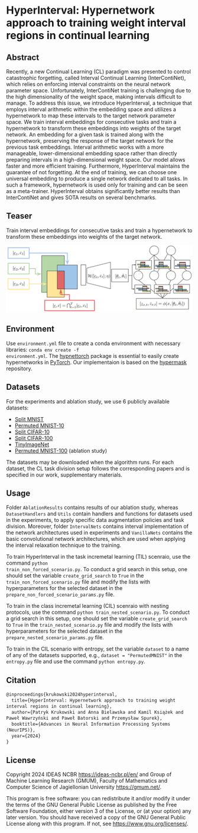 # HyperInterval: Hypernetwork approach to training weight interval regions in continual learning

## Abstract
Recently, a new Continual Learning (CL) paradigm was presented to control catastrophic forgetting, called  Interval Continual Learning (InterContiNet), which relies on enforcing interval constraints on the neural network parameter space. 
Unfortunately, InterContiNet training is challenging due to the high dimensionality of the weight space, making intervals difficult to manage. 
To address this issue, we introduce HyperInterval, a technique that employs interval arithmetic within the embedding space and utilizes a hypernetwork to map these intervals to the target network parameter space. We train interval embeddings for consecutive tasks and train a hypernetwork to transform these embeddings into weights of the target network. An embedding for a given task is trained along with the hypernetwork, preserving the response of the target network for the previous task embeddings. Interval arithmetic works with a more manageable, lower-dimensional embedding space rather than directly preparing intervals in a high-dimensional weight space. Our model allows faster and more efficient training. Furthermore, HyperInterval maintains the guarantee of not forgetting. At the end of training, we can choose one universal embedding to produce a single network dedicated to all tasks. In such a framework, hypernetwork is used only for training and can be seen as a meta-trainer.
HyperInterval obtains significantly better results than InterContiNet and gives SOTA results on several benchmarks. 

## Teaser
Train interval embeddings for consecutive tasks and train a hypernetwork to transform these embeddings into weights of the target network.

![Scheme of HyperInterval training method](HyperInterval.png)

## Environment
Use <code>environment.yml</code> file to create a conda environment with necessary libraries: <code>conda env create -f environment.yml</code>.
The [hypnettorch](https://github.com/chrhenning/hypnettorch) package is essential to easily create hypernetworks in [PyTorch](https://pytorch.org/).
Our implementaion is based on the [hypermask](https://github.com/gmum/HyperMask) repository.

## Datasets
For the experiments and ablation study, we use 6 publicly available datasets:
* [Split MNIST](https://arxiv.org/abs/1906.00695)
* [Permuted MNIST-10](https://arxiv.org/abs/1906.00695)
* [Split CIFAR-10](https://arxiv.org/abs/2206.07996) 
* [Split CIFAR-100](https://arxiv.org/abs/2309.14062)
* [TinyImageNet](https://arxiv.org/abs/2309.14062)
* [Permuted MNIST-100](https://arxiv.org/abs/2309.14062) (ablation study)

The datasets may be downloaded when the algorithm runs. For each dataset, the CL task division setup follows the corresponding papers and is specified in our work, supplementary materials.

## Usage
Folder <code>AblationResults</code> contains results of our ablation study, whereas <code>DatasetHandlers</code> and <code>Utils</code> contain handlers and functions for datasets used in the experiments, to apply specific data augmentation policies and task division.
Moreover, folder <code>IntervalNets</code> contains interval implementation of the network architectures used in experiments and <code>VanillaNets</code> contains the basic convolutional network architectures, which are used when applying the interval relaxation technique to the training.

To train HyperInterval in the task incremetal learning (TIL) scenraio, use the command <code>python train_non_forced_scenario.py</code>.
To conduct a grid search in this setup, one should set the variable <code>create_grid_search</code> to <code>True</code> in the <code>train_non_forced_scenario.py</code> file and modify the lists with hyperparameters for the selected dataset in the <code>prepare_non_forced_scenario_params.py</code> file.

To train in the class incremetal learning (CIL) scenraio with nesting protocols, use the command <code>python train_nested_scenario.py</code>.
To conduct a grid search in this setup, one should set the variable <code>create_grid_search</code> to <code>True</code> in the <code>train_nested_scenario.py</code> file and modify the lists with hyperparameters for the selected dataset in the <code>prepare_nested_scenario_params.py</code> file.

To train in the CIL scenario with entropy, set the variable <code>dataset</code> to a name of any of the datasets supported, e.g., <code>dataset = "PermutedMNIST"</code> in the <code>entropy.py</code> file and use the command <code>python entropy.py</code>.


## Citation

```
@inproceedings{krukowski2024hyperinterval,
  title={HyperInterval: Hypernetwork approach to training weight interval regions in continual learning}, 
  author={Patryk Krukowski and Anna Bielawska and Kamil Książek and Paweł Wawrzyński and Paweł Batorski and Przemysław Spurek},
  booktitle={Advances in Neural Information Processing Systems (NeurIPS)},
  year={2024}
}
```

## License

Copyright 2024 IDEAS NCBR <https://ideas-ncbr.pl/en/> and Group of Machine Learning Research (GMUM), Faculty of Mathematics and Computer Science of Jagiellonian University <https://gmum.net/>.

This program is free software: you can redistribute it and/or modify it under the terms of the GNU General Public License as published by the Free Software Foundation, either version 3 of the License, or (at your option) any later version.
You should have received a copy of the GNU General Public License along with this program. If not, see <https://www.gnu.org/licenses/>.
